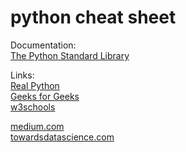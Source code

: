 # python cheat sheet

Documentation:  
[The Python Standard Library](https://docs.python.org/3/library/)

Links:   
[Real Python](https://realpython.com/)  
[Geeks for Geeks](https://www.geeksforgeeks.org/python-programming-language/?ref=shm)  
[w3schools](https://www.w3schools.com/python/default.asp)  
  
[medium.com](https://medium.com/)  
[towardsdatascience.com](https://towardsdatascience.com/)

